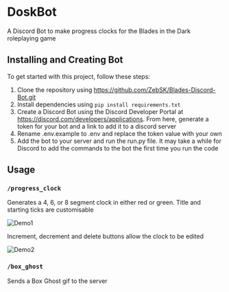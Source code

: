 # DoskBot
A Discord Bot to make progress clocks for the Blades in the Dark roleplaying game

## Installing and Creating Bot
To get started with this project, follow these steps:
1. Clone the repository using https://github.com/ZebSK/Blades-Discord-Bot.git
2. Install dependencies using `pip install requirements.txt`
3. Create a Discord Bot using the Discord Developer Portal at https://discord.com/developers/applications. From here, generate a token for your bot and a link to add it to a discord server
5. Rename .env.example to .env and replace the token value with your own
6. Add the bot to your server and run the run.py file. It may take a while for Discord to add the commands to the bot the first time you run the code

## Usage
### `/progress_clock` 
Generates a 4, 6, or 8 segment clock in either red or green. Title and starting ticks are customisable

![Demo1](https://github.com/ZebSK/DoskBot/blob/main/resources/demo_images/demo_progress_clock_1.gif?raw=true)

Increment, decrement and delete buttons allow the clock to be edited

![Demo2](https://github.com/ZebSK/DoskBot/blob/main/resources/demo_images/demo_progress_clock_2.gif?raw=true)

### `/box_ghost`
Sends a Box Ghost gif to the server